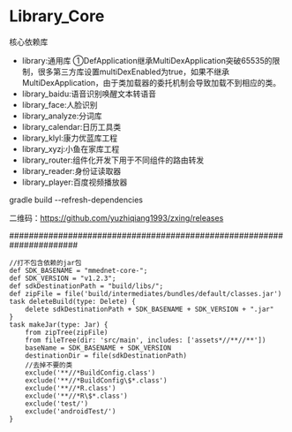 # Library_Core

核心依赖库

* library:通用库
    ①DefApplication继承MultiDexApplication突破65535的限制，很多第三方库设置multiDexEnabled为true，如果不继承MultiDexApplication，由于类加载器的委托机制会导致加载不到相应的类。
* library_baidu:语音识别唤醒文本转语音
* library_face:人脸识别
* library_analyze:分词库
* library_calendar:日历工具类
* library_klyl:康力优蓝库工程
* library_xyzj:小鱼在家库工程
* library_router:组件化开发下用于不同组件的路由转发
* library_reader:身份证读取器
* library_player:百度视频播放器

gradle build --refresh-dependencies

二维码：https://github.com/yuzhiqiang1993/zxing/releases


######################################################################

```
//打不包含依赖的jar包
def SDK_BASENAME = "mmednet-core-";
def SDK_VERSION = "v1.2.3";
def sdkDestinationPath = "build/libs/";
def zipFile = file('build/intermediates/bundles/default/classes.jar')
task deleteBuild(type: Delete) {
    delete sdkDestinationPath + SDK_BASENAME + SDK_VERSION + ".jar"
}
task makeJar(type: Jar) {
    from zipTree(zipFile)
    from fileTree(dir: 'src/main', includes: ['assets*//**//**'])
    baseName = SDK_BASENAME + SDK_VERSION
    destinationDir = file(sdkDestinationPath)
    //去掉不要的类
    exclude('**//*BuildConfig.class')
    exclude('**//*BuildConfig\$*.class')
    exclude('**//*R.class')
    exclude('**//*R\$*.class')
    exclude('test/')
    exclude('androidTest/')
}
```